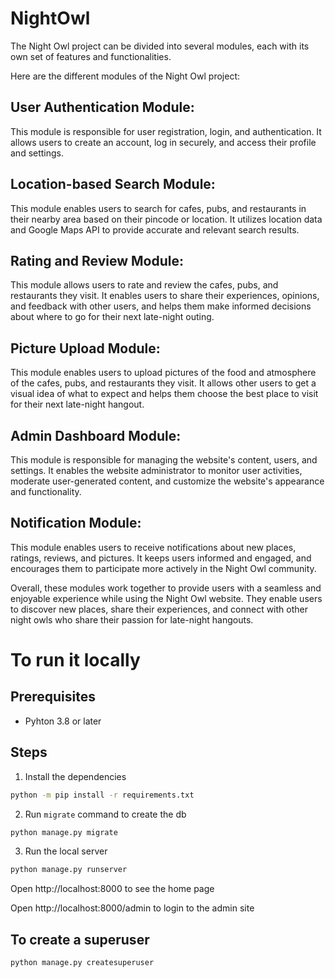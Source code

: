 # NightOwl
The Night Owl project can be divided into several modules, each with its own set of features and functionalities. 

Here are the different modules of the Night Owl project:
## User Authentication Module: 
This module is responsible for user registration, login, and authentication. 
It allows users to create an account, log in securely, and access their profile and settings.

## Location-based Search Module: 
This module enables users to search for cafes, pubs, and restaurants in their nearby area based on their pincode or location. 
It utilizes location data and Google Maps API to provide accurate and relevant search results.

## Rating and Review Module: 
This module allows users to rate and review the cafes, pubs, and restaurants they visit. 
It enables users to share their experiences, opinions, and feedback with other users, and helps them make informed decisions about where to go for their next late-night outing.

## Picture Upload Module: 
This module enables users to upload pictures of the food and atmosphere of the cafes, pubs, and restaurants they visit. 
It allows other users to get a visual idea of what to expect and helps them choose the best place to visit for their next late-night hangout.

## Admin Dashboard Module: 
This module is responsible for managing the website's content, users, and settings. 
It enables the website administrator to monitor user activities, moderate user-generated content, and customize the website's appearance and functionality.

## Notification Module: 
This module enables users to receive notifications about new places, ratings, reviews, and pictures. 
It keeps users informed and engaged, and encourages them to participate more actively in the Night Owl community.

Overall, these modules work together to provide users with a seamless and enjoyable experience while using the Night Owl website. They enable users to discover new places, share their experiences, and connect with other night owls who share their passion for late-night hangouts.

# To run it locally
## Prerequisites
- Pyhton 3.8 or later


## Steps
1. Install the dependencies
```zsh
python -m pip install -r requirements.txt
```
2. Run `migrate` command to create the db
```zsh
python manage.py migrate
```
3. Run the local server
```zsh
python manage.py runserver
```

Open http://localhost:8000 to see the home page

Open http://localhost:8000/admin to login to the admin site

## To create a superuser
```zsh
python manage.py createsuperuser
```



<!-- 

Model View Template
MVT

Model View Controller
MVC

Users
----––––---------------
id   | name | password






def login():
    if user_password == password:
        return name
    else:
        return 'Username/password is wrong'

url.py
    include
    path

request
HttpResponse
render
Template
jinja2

writing jinga template


admin site
creating Model
extending django user
migration
list_display
jinja for loop







# Views

## User
- register
- login
- forgot password


## Establishment Search
- search


## Establishment
- restaurant/1
- pub/1
- cafe/1


## Review
- **/review
- upload/


## Admin
- dashboard
- establishment/[CUD]
- user/[UD]
- review/[D]
- phogto/[D] 

-->
